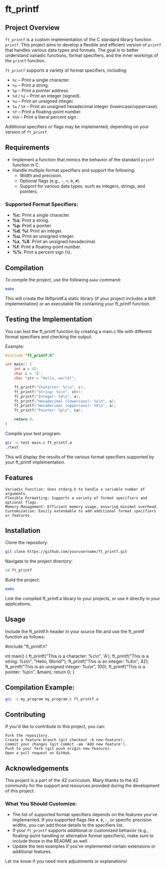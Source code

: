 # ft_printf

## Project Overview
`ft_printf` is a custom implementation of the C standard library function `printf`. This project aims to develop a flexible and efficient version of `printf` that handles various data types and formats. The goal is to better understand variadic functions, format specifiers, and the inner workings of the `printf` function.

`ft_printf` supports a variety of format specifiers, including:

- `%c` – Print a single character.
- `%s` – Print a string.
- `%p` – Print a pointer address.
- `%d` / `%i` – Print an integer (signed).
- `%u` – Print an unsigned integer.
- `%x` / `%X` – Print an unsigned hexadecimal integer (lowercase/uppercase).
- `%f` – Print a floating-point number.
- `%%%` – Print a literal percent sign.

Additional specifiers or flags may be implemented, depending on your version of `ft_printf`.

## Requirements

- Implement a function that mimics the behavior of the standard `printf` function in C.
- Handle multiple format specifiers and support the following:
  - Width and precision.
  - Optional flags (e.g., `-`, `+`, `0`, `#`).
  - Support for various data types, such as integers, strings, and pointers.
  
### Supported Format Specifiers:
- **%c**: Print a single character.
- **%s**: Print a string.
- **%p**: Print a pointer.
- **%d**, **%i**: Print an integer.
- **%u**: Print an unsigned integer.
- **%x**, **%X**: Print an unsigned hexadecimal.
- **%f**: Print a floating-point number.
- **%%**: Print a percent sign (`%`).

## Compilation

To compile the project, use the following `make` command:

```bash
make
```
This will create the libftprintf.a static library (if your project includes a libft implementation) or an executable file containing your ft_printf function.

## Testing the Implementation

You can test the ft_printf function by creating a main.c file with different format specifiers and checking the output.

Example:
```c
#include "ft_printf.h"

int main() {
    int a = 42;
    char c = 'A';
    char *str = "Hello, world!";

    ft_printf("Character: %c\n", c);
    ft_printf("String: %s\n", str);
    ft_printf("Integer: %d\n", a);
    ft_printf("Hexadecimal (lowercase): %x\n", a);
    ft_printf("Hexadecimal (uppercase): %X\n", a);
    ft_printf("Pointer: %p\n", &a);

    return 0;
}
```
Compile your test program:
```bash
gcc -o test main.c ft_printf.a
./test
```
This will display the results of the various format specifiers supported by your ft_printf implementation.
## Features

    Variadic Function: Uses stdarg.h to handle a variable number of arguments.
    Flexible Formatting: Supports a variety of format specifiers and optional flags.
    Memory Management: Efficient memory usage, ensuring minimal overhead.
    Customization: Easily extendable to add additional format specifiers or features.

## Installation

  Clone the repository:
```bash
git clone https://github.com/yourusername/ft_printf.git
```
  Navigate to the project directory:
```bash
cd ft_printf
```
Build the project:
```bash
make
```
Link the compiled ft_printf.a library to your projects, or use it directly in your applications.

## Usage

Include the ft_printf.h header in your source file and use the ft_printf function as follows:

#include "ft_printf.h"

int main() {
    ft_printf("This is a character: %c\n", 'A');
    ft_printf("This is a string: %s\n", "Hello, World!");
    ft_printf("This is an integer: %d\n", 42);
    ft_printf("This is an unsigned integer: %u\n", 100);
    ft_printf("This is a pointer: %p\n", &main);
    return 0;
}

## Compilation Example:
```bash
gcc -o my_program my_program.c ft_printf.a
```
## Contributing

If you'd like to contribute to this project, you can:

    Fork the repository.
    Create a feature branch (git checkout -b new-feature).
    Commit your changes (git commit -am 'Add new feature').
    Push to your fork (git push origin new-feature).
    Open a pull request on GitHub.

## Acknowledgements
This project is a part of the 42 curriculum. Many thanks to the 42 community for the support and resources provided during the development of this project.

### What You Should Customize:
- The list of supported format specifiers depends on the features you've implemented. If you supported flags like `#`, `0`, `-`, or specific precision widths, you can add those details to the specifiers list.
- If your `ft_printf` supports additional or customized behavior (e.g., floating-point handling or alternative format specifiers), make sure to include those in the README as well.
- Update the test examples if you've implemented certain extensions or additional features.
  
Let me know if you need more adjustments or explanations!

